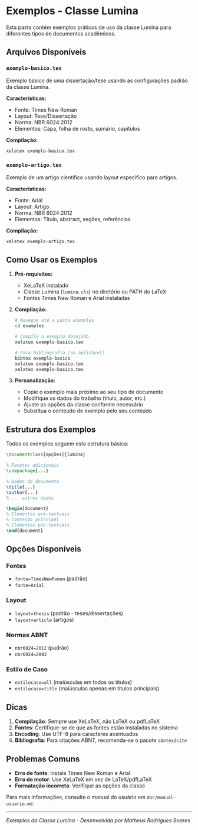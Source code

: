 # Exemplos - Classe Lumina

Esta pasta contém exemplos práticos de uso da classe Lumina para diferentes tipos de documentos acadêmicos.

## Arquivos Disponíveis

### `exemplo-basico.tex`
Exemplo básico de uma dissertação/tese usando as configurações padrão da classe Lumina.

**Características:**
- Fonte: Times New Roman
- Layout: Tese/Dissertação
- Norma: NBR 6024:2012
- Elementos: Capa, folha de rosto, sumário, capítulos

**Compilação:**
```bash
xelatex exemplo-basico.tex
```

### `exemplo-artigo.tex`
Exemplo de um artigo científico usando layout específico para artigos.

**Características:**
- Fonte: Arial
- Layout: Artigo
- Norma: NBR 6024:2012
- Elementos: Título, abstract, seções, referências

**Compilação:**
```bash
xelatex exemplo-artigo.tex
```

## Como Usar os Exemplos

1. **Pré-requisitos:**
   - XeLaTeX instalado
   - Classe Lumina (`lumina.cls`) no diretório ou PATH do LaTeX
   - Fontes Times New Roman e Arial instaladas

2. **Compilação:**
   ```bash
   # Navegue até a pasta examples
   cd examples
   
   # Compile o exemplo desejado
   xelatex exemplo-basico.tex
   
   # Para bibliografia (se aplicável)
   bibtex exemplo-basico
   xelatex exemplo-basico.tex
   xelatex exemplo-basico.tex
   ```

3. **Personalização:**
   - Copie o exemplo mais próximo ao seu tipo de documento
   - Modifique os dados do trabalho (título, autor, etc.)
   - Ajuste as opções da classe conforme necessário
   - Substitua o conteúdo de exemplo pelo seu conteúdo

## Estrutura dos Exemplos

Todos os exemplos seguem esta estrutura básica:

```latex
\documentclass[opções]{lumina}

% Pacotes adicionais
\usepackage{...}

% Dados do documento
\title{...}
\author{...}
% ... outros dados

\begin{document}
% Elementos pré-textuais
% Conteúdo principal
% Elementos pós-textuais
\end{document}
```

## Opções Disponíveis

### Fontes
- `fonte=TimesNewRoman` (padrão)
- `fonte=Arial`

### Layout
- `layout=thesis` (padrão - teses/dissertações)
- `layout=article` (artigos)

### Normas ABNT
- `nbr6024=2012` (padrão)
- `nbr6024=2003`

### Estilo de Caso
- `estilocaso=all` (maiúsculas em todos os títulos)
- `estilocaso=title` (maiúsculas apenas em títulos principais)

## Dicas

1. **Compilação**: Sempre use XeLaTeX, não LaTeX ou pdfLaTeX
2. **Fontes**: Certifique-se de que as fontes estão instaladas no sistema
3. **Encoding**: Use UTF-8 para caracteres acentuados
4. **Bibliografia**: Para citações ABNT, recomenda-se o pacote `abntex2cite`

## Problemas Comuns

- **Erro de fonte**: Instale Times New Roman e Arial
- **Erro de motor**: Use XeLaTeX em vez de LaTeX/pdfLaTeX
- **Formatação incorreta**: Verifique as opções da classe

Para mais informações, consulte o manual do usuário em `doc/manual-usuario.md`.

---

*Exemplos da Classe Lumina - Desenvolvida por Matheus Rodrigues Soares*